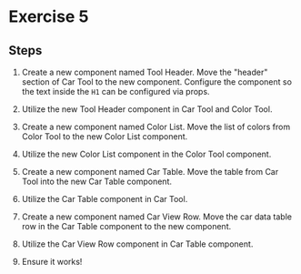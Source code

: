 # Exercise 5

## Steps

1. Create a new component named Tool Header. Move the "header" section of Car Tool to the new component. Configure the component so the text inside the `H1` can be configured via props.

2. Utilize the new Tool Header component in Car Tool and Color Tool.

3. Create a new component named Color List. Move the list of colors from Color Tool to the new Color List component.

4. Utilize the new Color List component in the Color Tool component.

5. Create a new component named Car Table. Move the table from Car Tool into the new Car Table component.

6. Utilize the Car Table component in Car Tool.

7. Create a new component named Car View Row. Move the car data table row in the Car Table component to the new component.

8. Utilize the Car View Row component in Car Table component.

9. Ensure it works!